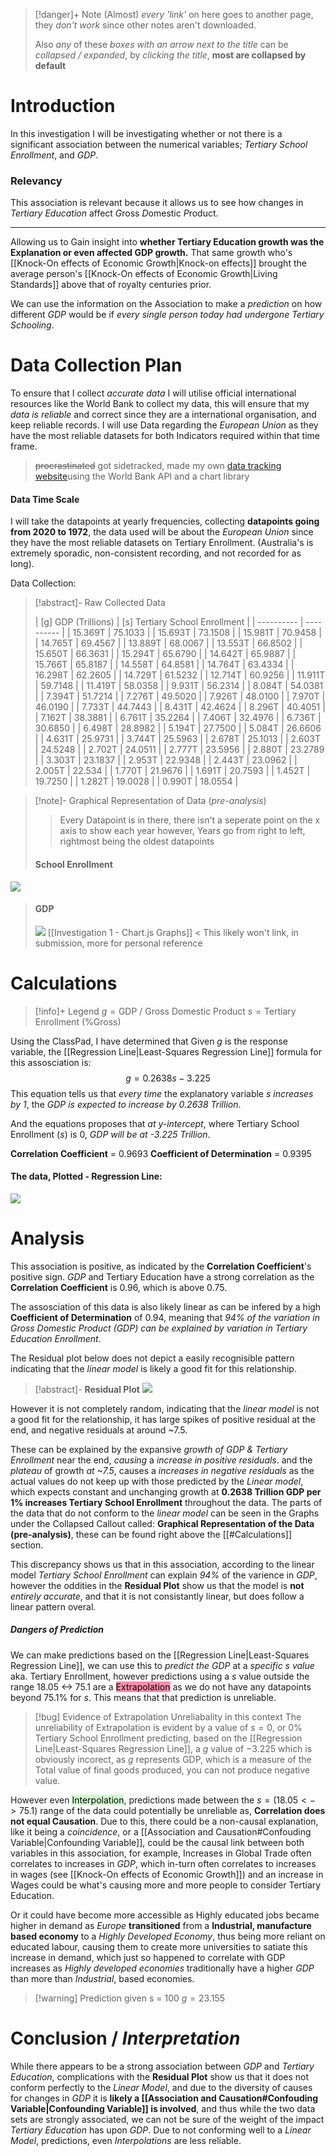 >[!danger]+ Note
>(Almost) *every 'link'* on here goes to another page, they *don't work* since other notes aren't downloaded.
>
>Also *any* of these *boxes with an arrow next to the title* can be *collapsed / expanded*, by *clicking the title*, **most are collapsed by default**

# Introduction
In this investigation I will be investigating whether or not there is a significant association between the numerical variables; *Tertiary School Enrollment*, and *GDP*.
### Relevancy
This association is relevant because it allows us to see how changes in *Tertiary Education* affect *G*ross *D*omestic *P*roduct.

<hr>

Allowing us to Gain insight into **whether Tertiary Education growth was the Explanation or even affected GDP growth.** That same growth who's [[Knock-On effects of Economic Growth|Knock-on effects]] brought the average person's [[Knock-On effects of Economic Growth|Living Standards]] above that of royalty centuries prior.

We can use the information on the Association to make a *prediction* on how different *GDP* would be if *every single person today had undergone Tertiary Schooling*.

# Data Collection Plan
To ensure that I collect *accurate data* I will utilise official international resources like the World Bank to collect my data, this will ensure that my *data is reliable* and correct since they are a international organisation, and keep reliable records. I will use Data regarding the *European Union* as they have the most reliable datasets for both Indicators required within that time frame.
> ~~procrastinated~~ got sidetracked, made my own [data tracking website](https://amazingeconomicsrandomproject-git-main-aeases.vercel.app/)using the World Bank API and a chart library

#### Data Time Scale
I will take the datapoints at yearly frequencies, collecting **datapoints going from 2020 to 1972**, the data used will be about the *European Union* since they have the most reliable datasets on Tertiary Enrollment. (Australia's is extremely sporadic, non-consistent recording, and not recorded for as long).

Data Collection:
>[!abstract]- Raw Collected Data
>
>| [g] GDP (Trillions) | [s] Tertiary School Enrollment |
| ---------- | ---------- |
| 15.369T    | 75.1033    |
| 15.693T    | 73.1508    |
| 15.981T    | 70.9458    |
| 14.765T    | 69.4567    |
| 13.889T    | 68.0067    |
| 13.553T    | 66.8502    |
| 15.650T    | 66.3631    |
| 15.294T    | 65.6790    |
| 14.642T    | 65.9887    |
| 15.766T    | 65.8187    |
| 14.558T    | 64.8581    |
| 14.764T    | 63.4334    |
| 16.298T    | 62.2605    |
| 14.729T    | 61.5232    |
| 12.714T    | 60.9256    |
| 11.911T    | 59.7148    |
| 11.419T    | 58.0358    |
| 9.931T     | 56.2314    |
| 8.084T     | 54.0381    |
| 7.394T     | 51.7214    |
| 7.276T     | 49.5020    |
| 7.926T     | 48.0100    |
| 7.970T     | 46.0190    |
| 7.733T     | 44.7443    |
| 8.431T     | 42.4624    |
| 8.296T     | 40.4051    |
| 7.162T     | 38.3881    |
| 6.761T     | 35.2264    |
| 7.406T     | 32.4976    |
| 6.736T     | 30.6850    |
| 6.498T     | 28.8982    |
| 5.194T     | 27.7500    |
| 5.084T     | 26.6606    |
| 4.631T     | 25.9731    |
| 3.744T     | 25.5963    |
| 2.678T     | 25.1013    |
| 2.603T     | 24.5248    |
| 2.702T     | 24.0511    |
| 2.777T     | 23.5956    |
| 2.880T     | 23.2789    |
| 3.303T     | 23.1837    |
| 2.953T     | 22.9348    |
| 2.443T     | 23.0962    |
| 2.005T     | 22.534     |
| 1.770T     | 21.9676    |
| 1.691T     | 20.7593    |
| 1.452T     | 19.7250    |
| 1.282T     | 19.0028    |
| 0.990T     | 18.0554    |

>[!note]- Graphical Representation of Data (*pre-analysis*)
>> Every Datapoint is in there, there isn't a seperate point on the x axis to show each year however, Years go from right to left, rightmost being the oldest datapoints
>#### School Enrollment
![](https://i.imgur.com/a3dPAK8.png)
> #### GDP
>![](https://i.imgur.com/SqPAZ2U.png)
>[[Investigation 1  - Chart.js Graphs]] < This likely won't link, in submission, more for personal reference

# Calculations
>[!info]+ Legend
>$g=\text{GDP / Gross Domestic Product}$
>$s=\text{Tertiary Enrollment (\% Gross)}$

Using the ClassPad, I have determined that Given $g$ is the response variable, the [[Regression Line|Least-Squares Regression Line]] formula for this assosciation is:
$$g=0.2638s-3.225$$
This equation tells us that *every time* the explanatory variable *s increases by 1*, the *GDP is expected to increase by 0.2638 Trillion*.

And the equations proposes that *at y-intercept*, where Tertiary School Enrollment ($s$) is 0, *GDP will be at -3.225 Trillion*.

**Correlation Coefficient** = 0.9693
**Coefficient of Determination** = 0.9395

#### The data, Plotted - Regression Line:
![](https://i.imgur.com/XJAsKLx.png)
# Analysis
This association is positive, as indicated by the **Correlation Coefficient**'s positive sign. *GDP* and Tertiary Education have a strong correlation as the **Correlation Coefficient** is 0.96, which is above 0.75.

The assosciation of this data is also likely linear as can be infered by a high **Coefficient of Determination** of $0.94$, meaning that *94% of the variation in Gross Domestic Product ($GDP$) can be explained by variation in Tertiary Education Enrollment*.

The Residual plot below does not depict a easily recognisible pattern indicating that the *linear model* is likely a good fit for this relationship.
>[!abstract]- **Residual Plot**
![](https://i.imgur.com/rGtgU1B.png)

However it is not completely random, indicating that the *linear model* is not a good fit for the relationship, it has large spikes of positive residual at the end, and negative residuals at around ~7.5.

These can be explained by the expansive *growth of GDP & Tertiary Enrollment* near the end, *causing* a *increase in positive residuals*. and the *plateau* of growth *at ~7.5*, causes a *increases in negative residuals* as the actual values do not keep up with those predicted by the *Linear model*, which expects constant and unchanging growth at **0.2638 Trillion GDP per 1% increases Tertiary School Enrollment** throughout the data. The parts of the data that do not conform to the *linear model* can be seen in the Graphs under the Collapsed Callout called: **Graphical Representation of the Data (pre-analysis)**, these can be found right above the [[#Calculations]] section.

This discrepancy shows us that in this association, according to the linear model *Tertiary School Enrollment* can explain *94%* of the varience in *GDP*, however the oddities in the **Residual Plot** show us that the model is **not** *entirely accurate*, and that it is not consistantly linear, but does follow a linear pattern overal.

##### Dangers of Prediction
We can make predictions based on the [[Regression Line|Least-Squares Regression Line]], we can use this to *predict the GDP* at a *specific $s$ value* aka. Tertiary Enrollment, however predictions using a $s$ value outside the range $18.05$ <-> $75.1$ are a <mark style="background: #FF5582A6;">Extrapolation</mark> as we do not have any datapoints beyond 75.1% for $s$. This means that that prediction is unreliable. 
>[!bug] Evidence of Extrapolation Unreliabality in this context
>The unreliability of Extrapolation is evident by a value of $s=0$, or 0% Tertiary School Enrollment predicting, based on the [[Regression Line|Least-Squares Regression Line]], a $g$ value of $-3.225$ which is obviously incorect, as $g$ represents GDP, which is a measure of the Total value of final goods produced, you can not produce negative value.

However even <mark style="background: #BBFABBA6;">Interpolation</mark>, predictions made between the $s=(18.05 <-> 75.1)$ range of the data could potentially be unreliable as, **Correlation does not equal Causation**.
Due to this, there could be a non-causal explanation, like it being a *coincidence*, or a [[Association and Causation#Confouding Variable|Confounding Variable]], could be the causal link between both variables in this association, for example, Increases in Global Trade often correlates to increases in *GDP*, which in-turn often correlates to increases in wages (see [[Knock-On effects of Economic Growth]]) and an increase in Wages could be what's causing more and more people to consider Tertiary Education.

Or it could have become more accessible as Highly educated jobs became higher in demand as *Europe* **transitioned** from a **Industrial, manufacture based economy** to a *Highly Developed Economy*, thus being more reliant on educated labour, causing them to create more universities to satiate this increase in demand, which just so happened to correlate with GDP increases as *Highly developed economies* traditionally have a higher *GDP* than more than *Industrial*, based economies.

>[!warning] Prediction given s = 100
$g=23.155$

# Conclusion / *Interpretation*

While there appears to be a strong association between *GDP* and *Tertiary Education*, complications with the **Residual Plot** show us that it does not conform perfectly to the *Linear Model*, and due to the diversity of causes for changes in *GDP* it is **likely a [[Association and Causation#Confouding Variable|Confounding Variable]] is involved**, and thus while the two data sets are strongly associated, we can not be sure of the weight of the impact *Tertiary Education* has upon *GDP*. Due to not conforming well to a *Linear Model*, predictions, even *Interpolations* are less reliable.


